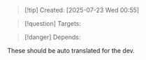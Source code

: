 
>[!tip] Created: [2025-07-23 Wed 00:55]

>[!question] Targets: 

>[!danger] Depends: 

These should be auto translated for the dev.